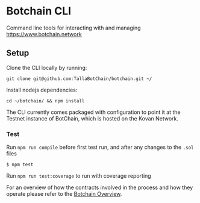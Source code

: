 # Botchain CLI

Command line tools for interacting with and managing https://www.botchain.network

## Setup

Clone the CLI locally by running:
```
git clone git@github.com:TallaBotChain/botchain.git ~/
```
Install nodejs dependencies:
```
cd ~/botchain/ && npm install
```

The CLI currently comes packaged with configuration to point it at the Testnet
instance of BotChain, which is hosted on the Kovan Network.

### Test

Run `npm run compile` before first test run, and after any changes to the `.sol` files

```
$ npm test
```

Run `npm run test:coverage` to run with coverage reporting

For an overview of how the contracts involved in the process and how they operate
please refer to the [Botchain Overview](https://github.com/TallaBotChain/botchain#botchain-overview).
